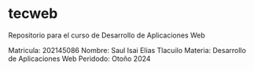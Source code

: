 # tecweb
Repositorio para el curso de Desarrollo de Aplicaciones Web

Matricula:		202145086
Nombre: 		Saul Isai Elias Tlacuilo
Materia:		Desarrollo de Aplicaciones Web
Peridodo:		Otoño 2024

